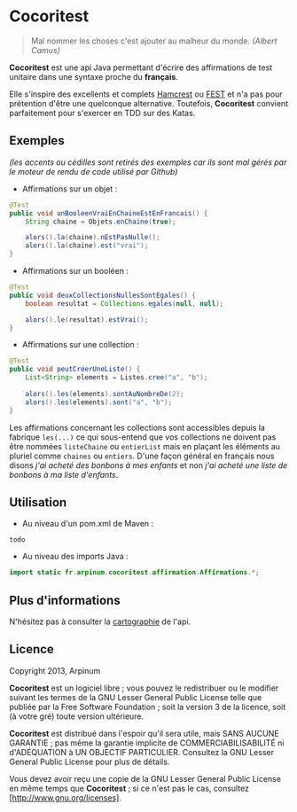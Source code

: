 # Cocoritest

> Mal nommer les choses c'est ajouter au malheur du monde.
> <cite>(Albert Camus)</cite>

**Cocoritest** est une api Java permettant d'écrire des affirmations de test unitaire dans une syntaxe proche du **français**. 

Elle s'inspire des excellents et complets [Hamcrest] ou [FEST] et n'a pas pour prétention d'être une quelconque alternative. Toutefois, **Cocoritest** convient parfaitement pour s'exercer en TDD sur des Katas.

## Exemples ##
*(les accents ou cédilles sont retirés des exemples car ils sont mal gérés par le moteur de rendu de code utilisé par Github)*

* Affirmations sur un objet :

```java
@Test
public void unBooleenVraiEnChaineEstEnFrancais() {
    String chaine = Objets.enChaine(true);

    alors().la(chaine).nEstPasNulle();
    alors().la(chaine).est("vrai");
}
```


* Affirmations sur un booléen :

```java
@Test
public void deuxCollectionsNullesSontEgales() {
    boolean resultat = Collections.egales(null, null);

    alors().le(resultat).estVrai();
}
```


* Affirmations sur une collection :

```java
@Test
public void peutCreerUneListe() {
    List<String> elements = Listes.cree("a", "b");
 
    alors().les(elements).sontAuNombreDe(2); 
    alors().les(elements).sont("a", "b");
}
```

Les affirmations concernant les collections sont accessibles depuis la fabrique `les(...)` ce qui sous-entend que vos collections ne doivent pas être nommées `listeChaine` ou `entierList` mais en plaçant les éléments au pluriel comme `chaines` ou `entiers`.
D'une façon général en français nous disons *j'ai acheté des bonbons à mes enfants* et non *j'ai acheté une liste de bonbons à ma liste d'enfants*.

## Utilisation ##

* Au niveau d'un pom.xml de Maven :

```
todo
```


* Au niveau des imports Java :

```java
import static fr.arpinum.cocoritest.affirmation.Affirmations.*;
```

## Plus d'informations ##
N'hésitez pas à consulter la [cartographie] de l'api.

## Licence ##

Copyright 2013, Arpinum

**Cocoritest** est un logiciel libre ; vous pouvez le redistribuer ou le modifier suivant les termes de la GNU Lesser General Public License telle que publiée par la Free Software Foundation ; soit la version 3 de la licence, soit (à votre gré) toute version ultérieure.

**Cocoritest** est distribué dans l'espoir qu'il sera utile, mais SANS AUCUNE GARANTIE ; pas même la garantie implicite de COMMERCIABILISABILITÉ ni d'ADÉQUATION à UN OBJECTIF PARTICULIER. Consultez la GNU Lesser General Public License pour plus de détails.

Vous devez avoir reçu une copie de la GNU Lesser General Public License en même temps que **Cocoritest** ; si ce n'est pas le cas, consultez [http://www.gnu.org/licenses].

[Hamcrest]: http://hamcrest.org/
[FEST]: https://code.google.com/p/fest/
[cartographie]: http://www.arpinum.fr/images/cocoritest/cartographie.jpg
[http://www.gnu.org/licenses]: http://www.gnu.org/licenses
